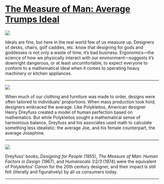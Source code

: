 # [The Measure of Man: Average Trumps Ideal](http://artsmia.github.io/griot/#/stories/822)

![](http://cdn.dx.artsmia.org/thumbs/tn_mia_1028301.jpg)

Ideals are fine, but here in the real world few of us measure up. Designers of desks, chairs, golf caddies, etc. know that designing for gods and goddesses is not only a waste of time, it’s bad business. Ergonomics—the science of how we physically interact with our environment—suggests it’s downright dangerous, or at least uncomfortable, to expect everyone to conform to a mathematical ideal when it comes to operating heavy machinery or kitchen appliances.  

---

![](http://cdn.dx.artsmia.org/thumbs/tn_mia_1028298.jpg)

When much of our clothing and furniture was made to order, designs were often tailored to individuals’ proportions. When mass production took hold, designers embraced the average. Like Polykleitos, American designer Henry Dreyfuss created a model of human perfection based on mathematics. But while Polykleitos sought a mathematical sense of harmonious balance, Dreyfuss and his associates used math to calculate something less idealistic: the average Joe, and his female counterpart, the average Josephine.   

---

![](http://cdn.dx.artsmia.org/thumbs/tn_2014_TDX_MIAArtStories_140.jpg)

Dreyfuss’ books, *Designing for People* (1955), *The Measure of Man: Human Factors in Design* (1967), and *Humanscale 1/2/3* (1974) were the equivalent of Polykleitos’ *Canon* for the 20th century designer, and their impact is still felt (literally and figuratively) by all us consumers today.

---
